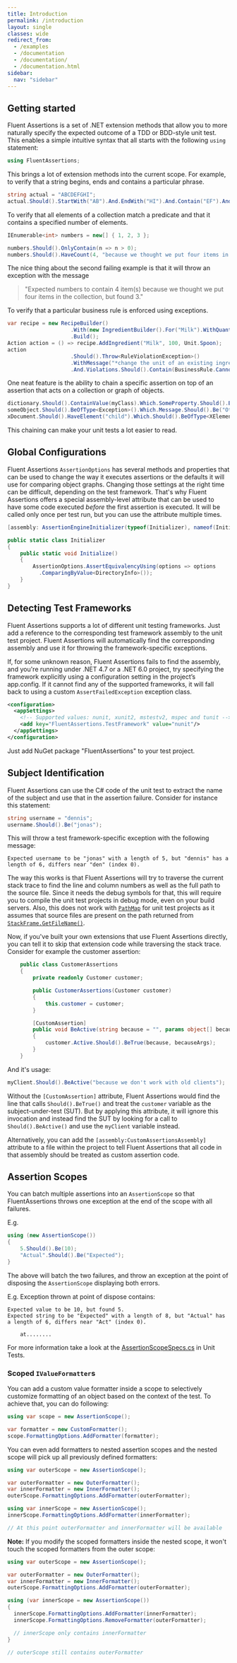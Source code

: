 ```yaml
---
title: Introduction
permalink: /introduction
layout: single
classes: wide
redirect_from:
  - /examples
  - /documentation
  - /documentation/
  - /documentation.html
sidebar:
  nav: "sidebar"
---
```


## Getting started

Fluent Assertions is a set of .NET extension methods that allow you to more naturally specify the expected outcome of a TDD or BDD-style unit test. This enables a simple intuitive syntax that all starts with the following `using` statement:

```csharp
using FluentAssertions;
```

This brings a lot of extension methods into the current scope. For example, to verify that a string begins, ends and contains a particular phrase.

```csharp
string actual = "ABCDEFGHI";
actual.Should().StartWith("AB").And.EndWith("HI").And.Contain("EF").And.HaveLength(9);
```

To verify that all elements of a collection match a predicate and that it contains a specified number of elements.

```csharp
IEnumerable<int> numbers = new[] { 1, 2, 3 };

numbers.Should().OnlyContain(n => n > 0);
numbers.Should().HaveCount(4, "because we thought we put four items in the collection");
```

The nice thing about the second failing example is that it will throw an exception with the message

> "Expected numbers to contain 4 item(s) because we thought we put four items in the collection, but found 3."

To verify that a particular business rule is enforced using exceptions.

```csharp
var recipe = new RecipeBuilder()
                    .With(new IngredientBuilder().For("Milk").WithQuantity(200, Unit.Milliliters))
                    .Build();
Action action = () => recipe.AddIngredient("Milk", 100, Unit.Spoon);
action
                    .Should().Throw<RuleViolationException>()
                    .WithMessage("*change the unit of an existing ingredient*")
                    .And.Violations.Should().Contain(BusinessRule.CannotChangeIngredientQuantity);
```

One neat feature is the ability to chain a specific assertion on top of an assertion that acts on a collection or graph of objects.

```csharp
dictionary.Should().ContainValue(myClass).Which.SomeProperty.Should().BeGreaterThan(0);
someObject.Should().BeOfType<Exception>().Which.Message.Should().Be("Other Message");
xDocument.Should().HaveElement("child").Which.Should().BeOfType<XElement>().And.HaveAttribute("attr", "1");
```

This chaining can make your unit tests a lot easier to read.

## Global Configurations

Fluent Assertions `AssertionOptions` has several methods and properties that can be used to change the way it executes assertions or the defaults it will use for comparing object graphs. Changing those settings at the right time can be difficult, depending on the test framework. That's why Fluent Assertions offers a special assembly-level attribute that can be used to have some code executed _before_ the first assertion is executed. It will be called only once per test run, but you can use the attribute multiple times.

```csharp
[assembly: AssertionEngineInitializer(typeof(Initializer), nameof(Initializer.Initialize))]

public static class Initializer
{
    public static void Initialize()
    {
        AssertionOptions.AssertEquivalencyUsing(options => options
          .ComparingByValue<DirectoryInfo>());
    }
}
```

## Detecting Test Frameworks

Fluent Assertions supports a lot of different unit testing frameworks. Just add a reference to the corresponding test framework assembly to the unit test project. Fluent Assertions will automatically find the corresponding assembly and use it for throwing the framework-specific exceptions.

If, for some unknown reason, Fluent Assertions fails to find the assembly, and you're running under .NET 4.7 or a .NET 6.0 project, try specifying the framework explicitly using a configuration setting in the project’s app.config. If it cannot find any of the supported frameworks, it will fall back to using a custom `AssertFailedException` exception class.

```xml
<configuration>
  <appSettings>
    <!-- Supported values: nunit, xunit2, mstestv2, mspec and tunit -->
    <add key="FluentAssertions.TestFramework" value="nunit"/>
  </appSettings>
</configuration>
```

Just add NuGet package "FluentAssertions" to your test project.

## Subject Identification

Fluent Assertions can use the C# code of the unit test to extract the name of the subject and use that in the assertion failure. Consider for instance this statement:

```csharp
string username = "dennis";
username.Should().Be("jonas");
```

This will throw a test framework-specific exception with the following message:

`Expected username to be "jonas" with a length of 5, but "dennis" has a length of 6, differs near "den" (index 0).`

The way this works is that Fluent Assertions will try to traverse the current stack trace to find the line and column numbers as well as the full path to the source file. Since it needs the debug symbols for that, this will require you to compile the unit test projects in debug mode, even on your build servers.
Also, this does not work with [`PathMap`](https://learn.microsoft.com/en-us/dotnet/csharp/language-reference/compiler-options/advanced#pathmap) for unit test projects as it assumes that source files are present on the path returned from [`StackFrame.GetFileName()`](https://learn.microsoft.com/en-us/dotnet/api/system.diagnostics.stackframe.getfilename).

Now, if you've built your own extensions that use Fluent Assertions directly, you can tell it to skip that extension code while traversing the stack trace. Consider for example the customer assertion:

```csharp
    public class CustomerAssertions
    {
        private readonly Customer customer;

        public CustomerAssertions(Customer customer)
        {
            this.customer = customer;
        }

        [CustomAssertion]
        public void BeActive(string because = "", params object[] becauseArgs)
        {
            customer.Active.Should().BeTrue(because, becauseArgs);
        }
    }
```

And it's usage:

```csharp
myClient.Should().BeActive("because we don't work with old clients");
```

Without the `[CustomAssertion]` attribute, Fluent Assertions would find the line that calls `Should().BeTrue()` and treat the `customer` variable as the subject-under-test (SUT). But by applying this attribute, it will ignore this invocation and instead find the SUT by looking for a call to `Should().BeActive()` and use the `myClient` variable instead.

Alternatively, you can add the `[assembly:CustomAssertionsAssembly]` attribute to a file within the project to tell Fluent Assertions that all code in that assembly should be treated as custom assertion code.

## Assertion Scopes

You can batch multiple assertions into an `AssertionScope` so that FluentAssertions throws one exception at the end of the scope with all failures.

E.g.

```csharp
using (new AssertionScope())
{
    5.Should().Be(10);
    "Actual".Should().Be("Expected");
}
```

The above will batch the two failures, and throw an exception at the point of disposing the `AssertionScope` displaying both errors.

E.g. Exception thrown at point of dispose contains:

```text
Expected value to be 10, but found 5.
Expected string to be "Expected" with a length of 8, but "Actual" has a length of 6, differs near "Act" (index 0).

    at........
```

For more information take a look at the [AssertionScopeSpecs.cs](https://github.com/fluentassertions/fluentassertions/blob/master/Tests/FluentAssertions.Specs/Execution/AssertionScopeSpecs.cs) in Unit Tests.

### Scoped `IValueFormatter`s

You can add a custom value formatter inside a scope to selectively customize formatting of an object based on the context of the test.
To achieve that, you can do following:

```csharp
using var scope = new AssertionScope();

var formatter = new CustomFormatter();
scope.FormattingOptions.AddFormatter(formatter);
```

You can even add formatters to nested assertion scopes and the nested scope will pick up all previously defined formatters:

```csharp
using var outerScope = new AssertionScope();

var outerFormatter = new OuterFormatter();
var innerFormatter = new InnerFormatter();
outerScope.FormattingOptions.AddFormatter(outerFormatter);

using var innerScope = new AssertionScope();
innerScope.FormattingOptions.AddFormatter(innerFormatter);

// At this point outerFormatter and innerFormatter will be available
```

**Note:** If you modify the scoped formatters inside the nested scope, it won't touch the scoped formatters from the outer scope:

```csharp
using var outerScope = new AssertionScope();

var outerFormatter = new OuterFormatter();
var innerFormatter = new InnerFormatter();
outerScope.FormattingOptions.AddFormatter(outerFormatter);

using (var innerScope = new AssertionScope())
{
  innerScope.FormattingOptions.AddFormatter(innerFormatter);
  innerScope.FormattingOptions.RemoveFormatter(outerFormatter);

  // innerScope only contains innerFormatter
}

// outerScope still contains outerFormatter
```
